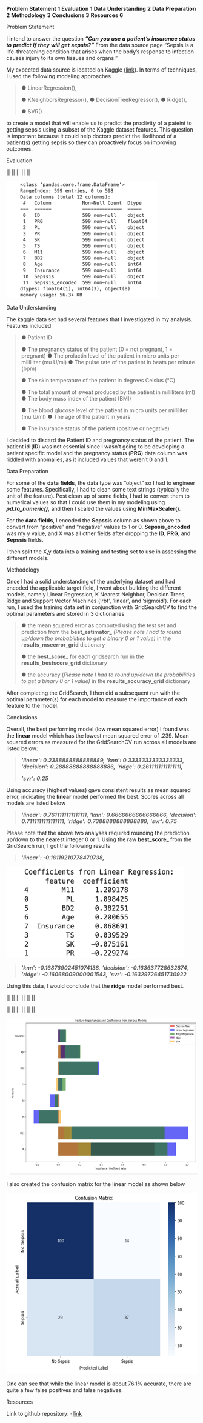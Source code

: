 **Problem** **Statement** **1** **Evaluation** **1** **Data**
**Understanding** **2** **Data** **Preparation** **2** **Methodology**
**3** **Conclusions** **3** **Resources** **6**

Problem Statement

I intend to answer the question ***“Can*** ***you*** ***use*** ***a***
***patient’s*** ***insurance*** ***status*** ***to*** ***predict***
***if*** ***they*** ***will*** ***get*** ***sepsis?”*** From the data
source page “Sepsis is a life-threatening condition that arises when the
body’s response to infection causes injury to its own tissues and
organs.”

My expected data source is located on Kaggle
[(<u>link</u>](https://www.kaggle.com/datasets/allanwandia/sepsis)). In
terms of techniques, I used the following modeling approaches

> ● LinearRegression(),
>
> ● KNeighborsRegressor(), ● DecisionTreeRegressor(), ● Ridge(),
>
> ● SVR()

to create a model that will enable us to predict the proclivity of a
pateint to getting sepsis using a subset of the Kaggle dataset features.
This question is important because it could help doctors predict the
likelihood of a patient(s) getting sepsis so they can proactively focus
on improving outcomes.

Evaluation

||
||
||
||
||

<img src="./gnsyuuls.png"
style="width:4.17708in;height:3.21875in" />

Data Understanding

The kaggle data set had several features that I investigated in my
analysis. Features included

> ● Patient ID
>
> ● The pregnancy status of the patient (0 = not pregnant, 1 = pregnant)
> ● The prolactin level of the patient in micro units per milliliter (mu
> U/ml) ● The pulse rate of the patient in beats per minute (bpm)
>
> ● The skin temperature of the patient in degrees Celsius (°C)
>
> ● The total amount of sweat produced by the patient in milliliters
> (ml) ● The body mass index of the patient (BMI)
>
> ● The blood glucose level of the patient in micro units per milliliter
> (mu U/ml) ● The age of the patient in years
>
> ● The insurance status of the patient (positive or negative)

I decided to discard the Patient ID and pregnancy status of the patient.
The patient id (**ID**) was not essential since I wasn't going to be
developing a patient specific model and the pregnancy status (**PRG**)
data column was riddled with anomalies, as it included values that
weren’t 0 and 1.

Data Preparation

For some of the **data** **fields**, the data type was “object” so I had
to engineer some features. Specifically, I had to clean some text
strings (typically the unit of the feature). Post clean up of some
fields, I had to convert them to numerical values so that I could use
them in my modeling using ***pd.to_numeric(),*** and then I scaled the
values using **MinMaxScaler()**.

For the **data** **fields**, I encoded the **Sepssis** column as shown
above to convert from “positive” and “negative” values to 1 or 0.
**Sepssis_encoded** was my y value, and X was all other fields after
dropping the **ID**, **PRG**, and **Sepssis** fields.

I then split the X,y data into a training and testing set to use in
assessing the different models.

Methodology

Once I had a solid understanding of the underlying dataset and had
encoded the applicable target field, I went about building the different
models, namely Linear Regression, K Nearest Neighbor, Decision Trees,
Ridge and Support Vector Machines (‘rbf’, ‘linear’, and ‘sigmoid’). For
each run, I used the training data set in conjunction with GridSearchCV
to find the optimal parameters and stored in 3 dictionaries

> ● the mean squared error as computed using the test set and prediction
> from the **best_estimator\_** *(Please* *note* *I* *had* *to* *round*
> *up/down* *the* *probabilities* *to* *get* *a* *binary* *0* *or* *1*
> *value)* in the r**esults_mseerror_grid** dictionary
>
> ● the **best_score\_** for each gridsearch run in the
> **results_bestscore_grid** dictionary
>
> ● the accuracy (*Please* *note* *I* *had* *to* *round* *up/down* *the*
> *probabilities* *to* *get* *a* *binary* *0* *or* *1* *value)* in the
> **results_accuracy_grid** dictionary

After completing the GridSearch, I then did a subsequent run with the
optimal parameter(s) for each model to measure the importance of each
feature to the model.

Conclusions

Overall, the best performing model (low mean squared error) I found was
the **linear** model which has the lowest mean squared error of .239.
Mean squared errors as measured for the GridSearchCV run across all
models are listed below:

> ***'linear':*** ***0.2388888888888889,*** ***'knn':***
> ***0.3333333333333333,*** ***'decision':*** ***0.28888888888888886,***
> ***'ridge':*** ***0.2611111111111111,***
>
> ***'svr':*** ***0.25***

Using accuracy (highest values) gave consistent results as mean squared
error, indicating the **linear** model performed the best. Scores across
all models are listed below

> ***'linear':*** ***0.7611111111111111,*** ***'knn':***
> ***0.6666666666666666,*** ***'decision':*** ***0.7111111111111111,***
> ***'ridge':*** ***0.7388888888888889,*** ***'svr':*** ***0.75***

Please note that the above two analyses required rounding the prediction
up/down to the nearest integer 0 or 1. Using the raw **best_score\_**
from the GridSearch run, I got the following results

> ***'linear':*** ***-0.16119210778470738,***

<img src="./hovgbq11.png"
style="width:4.88542in;height:2.53125in" />

> ***'knn':*** ***-0.16876902451074138,*** ***'decision':***
> ***-0.163637728632874,*** ***'ridge':*** ***-0.16068009000001543,***
> ***'svr':*** ***-0.16329726451730922***

Using this data, I would conclude that the **ridge** model performed
best.

||
||
||
||
||
||

||
||
||
||
||
||

<img src="./3khz5nnb.png" style="width:6.5in;height:4.30208in" />

I also created the confusion matrix for the linear model as shown below

<img src="./0y3bxabd.png" style="width:6.5in;height:4.98958in" />

One can see that while the linear model is about 76.1% accurate, there
are quite a few false positives and false negatives.

Resources

Link to github repository: ·
[<u>link</u>](https://github.com/kenmotoyama/Assignment20)
